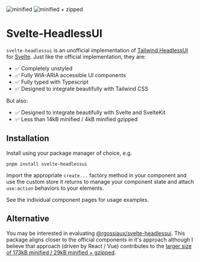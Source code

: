 ![minified](https://img.shields.io/bundlephobia/min/svelte-headlessui/0.0.8?style=for-the-badge)
![minified + zipped](https://img.shields.io/bundlephobia/minzip/svelte-headlessui/0.0.8?style=for-the-badge)

# Svelte-HeadlessUI

`svelte-headlessui` is an unofficial implementation of [Tailwind HeadlessUI](https://headlessui.com/) for [Svelte](https://svelte.dev/). Just like the official implementation, they are:

- ✅ Completely unstyled
- ✅ Fully WIA-ARIA accessible UI components
- ✅ Fully typed with Typescript
- ✅ Designed to integrate beautifully with Tailwind CSS

But also:

- ✅ Designed to integrate beautifully with Svelte and SvelteKit
- ✅ Less than 14kB minified / 4kB minified gzipped

## Installation

Install using your package manager of choice, e.g.

    pnpm install svelte-headlessui

Import the appropriate `create...` factory method in your component and use the custom store it returns to manage your component state and attach `use:action` behaviors to your elements.

See the individual component pages for usage examples.

## Alternative

You may be interested in evaluating [@rgossiaux/svelte-headlessui](https://svelte-headlessui.goss.io). This package aligns closer to the official components in it's approach although I believe that approach (driven by React / Vue) contributes to the [larger size of 173kB minified / 29kB minified + gzipped](https://bundlephobia.com/package/@rgossiaux/svelte-headlessui@1.0.2).

